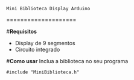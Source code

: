 `Mini Biblioteca Display Arduino`

====================

#**Requisitos**
- Display de 9 segmentos
- Circuito integrado

#**Como usar**
Inclua a biblioteca no seu programa
```
#include "MiniBiblioteca.h"
```
